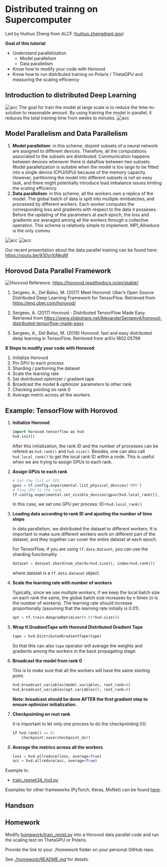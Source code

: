 # Distributed trainng on Supercomputer
Led by Huihuo Zheng from ALCF (<huihuo.zheng@anl.gov>)

**Goal of this tutorial**
* Understand parallelization 
	- Model parallelism
	- Data parallelism
* Know how to modify your code with Horovod
* Know how to run distributed training on Polaris / ThetaGPU and measuring the scaling efficiency

## Introduction to distributed Deep Learning
![acc](./images/need.png)
The goal for train the model at large scale is to reduce the time-to-solution to reasonable amount. By using training the model in parallel, it reduces the total training time from weeks to minutes.
![acc](./images/resnet50.png)


## Model Parallelism and Data Parallelism

1. **Model parallelism**: in this scheme, disjoint subsets of a neural network are assigned to different devices. Therefore, all the computations associated to the subsets are distributed. Communication happens between devices whenever there is dataflow between two subsets. Model parallelization is suitable when the model is too large to be fitted into a single device (CPU/GPU) because of the memory capacity. However, partitioning the model into different subsets is not an easy task, and there might potentially introduce load imbalance issues limiting the scaling efficiency.  
2. **Data parallelism**: in this scheme, all the workers own a replica of the model. The global batch of data is split into multiple minibatches, and processed by different workers. Each worker computes the corresponding loss and gradients with respect to the data it posseses. Before the updating of the parameters at each epoch, the loss and gradients are averaged among all the workers through a collective operation. This scheme is relatively simple to implement. MPI_Allreduce is the only commu

![acc](./images/distributed.png)
![acc](./images/pipeline.png)

Our recent presentation about the data parallel training can be found here: https://youtu.be/930yrXjNkgM

## Horovod Data Parallel Framework
![Horovod](./images/Horovod.png)
Reference: https://horovod.readthedocs.io/en/stable/
1. Sergeev, A., Del Balso, M. (2017) Meet Horovod: Uber’s Open Source Distributed Deep Learning Framework for TensorFlow. Retrieved from https://eng.uber.com/horovod/
2. Sergeev, A. (2017) Horovod - Distributed TensorFlow Made Easy. Retrieved from https://www.slideshare.net/AlexanderSergeev4/horovod-distributed-tensorflow-made-easy

3. Sergeev, A., Del Balso, M. (2018) Horovod: fast and easy distributed deep learning in TensorFlow. Retrieved from arXiv:1802.05799

**8 Steps to modify your code with Horovod**:
  1. Initialize Horovod
  2. Pin GPU to each process
  3. Sharding / partioning the dataset
  4. Scale the learning rate
  5. Set distributed optimizer / gradient tape
  6. Broadcast the model & optimizer parameters to other rank
  7. Checking pointing on rank 0
  8. Average metric across all the workers

## Example: TensorFlow with Horovod
1) **Initialize Horovod**
	```python
	import horovod.tensorflow as hvd 
	hvd.init()
	```
	After this initialization, the rank ID and the number of processes can be refered as ```hvd.rank()``` and ```hvd.size()```. Besides, one can also call ```hvd.local_rank()``` to get the local rank ID within a node. This is useful when we are trying to assign GPUs to each rank. 

2) **Assign GPUs to each rank**
	```python
	# Get the list of GPU
	gpus = tf.config.experimental.list_physical_devices('GPU')
	# Ping GPU to the rank
	tf.config.experimental.set_visible_devices(gpus[hvd.local_rank()], 'GPU')
	```
	In this case, we set one GPU per process: ID=```hvd.local_rank()```

3) **Loading data according to rank ID and ajusting the number of time steps**

	In data parallelism, we distributed the dataset to different workers. It is important to make sure different workers work on different part of the dataset, and they together can cover the entire dataset at each epoch. 

	For TensorFlow, if you are using ```tf.data.Dataset```, you can use the sharding functionality 
	```python
	dataset = dataset.shard(num_shards=hvd.size(), index=hvd.rank())
	```
	where dataset is a ```tf.data.Dataset``` object. 

4) **Scale the learning rate with number of workers**

	Typically, since we use multiple workers, if we keep the local batch size on each rank the same, the global batch size increases by $n$ times ($n$ is the number of workers). The learning rate should increase proportionally (assuming that the learning rate initially is 0.01).
	```python
	opt = tf.train.AdagradOptimizer(0.01*hvd.size())
	```

5) **Wrap tf.GradientTape with Horovod Distributed Gradient Tape**

	```python
	tape = hvd.DistributedGradientTape(tape)
	```
	So that this can also ```tape``` operator will average the weights and gradients among the workers in the back propagating stage. 

6) **Broadcast the model from rank 0**

	This is to make sure that all the workers will have the same starting point.
	```python
	hvd.broadcast_variables(model.variables, root_rank=0)
	hvd.broadcast_variables(opt.variables(), root_rank=0)
	```
	**Note: broadcast should be done AFTER the first gradient step to ensure optimizer initialization.**

7) **Checkpointing on root rank**

	It is important to let only one process to do the checkpointing I/O. 
	```python
	if hvd.rank() == 0: 
		checkpoint.save(checkpoint_dir)
	```

8) **Average the metrics across all the workers**
	```python
	loss = hvd.allreduce(loss, average=True)
	acc = hvd.allreduce(acc, average=True)
	```

Example in: 
* [train_resnet34_hvd.py](train_resnet34_hvd.py)


Examples for other frameworks (PyTorch, Keras, MxNet) can be found [here](https://github.com/horovod/horovod/tree/master/examples). 

## Handson


## Homework
Modify [homework/train_mnist.py](./homework/train_mnist.py) into a Horovod data parallel code and run the scaling test on ThetaGPU or Polaris. 

Provide the link to your ./homework folder on  your personal GitHub repo. 

See [./homework/README.md](./homework/README.md) for details. 